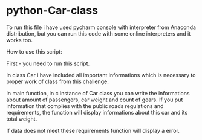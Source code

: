 # python-Car-class

To run this file i have used pycharm console with interpreter from Anaconda distribution, but you can run this code with some online interpreters and it works too.

How to use this script:

First - you need to run this script.

In class Car i have included all important informations which is necessary to proper work of class from this challenge.

In main function, in c instance of Car class you can write the informations about amount of passengers, car weight and count of gears. 
If you put information that complies with the public roads regulations and requirements, the function will display informations about this car and its total weight.

If data does not meet these requirements function will display a error.
